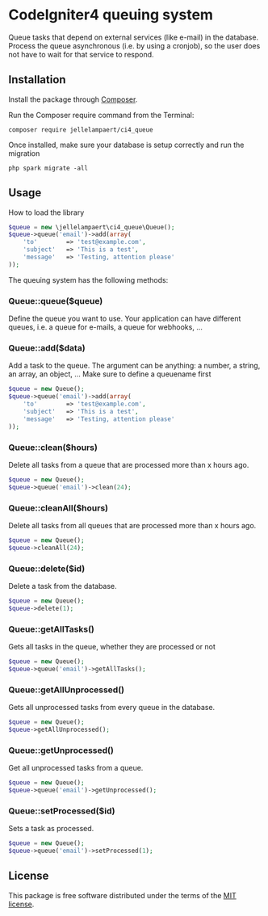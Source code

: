 # CodeIgniter4 queuing system

Queue tasks that depend on external services (like e-mail) in the database.
Process the queue asynchronous (i.e. by using a cronjob), so the user does
not have to wait for that service to respond.

## Installation

Install the package through [Composer](http://getcomposer.org/). 

Run the Composer require command from the Terminal:

    composer require jellelampaert/ci4_queue

Once installed, make sure your database is setup correctly and run the migration

    php spark migrate -all

## Usage

How to load the library

```php
$queue = new \jellelampaert\ci4_queue\Queue();
$queue->queue('email')->add(array(
    'to'        => 'test@example.com',
    'subject'   => 'This is a test',
    'message'   => 'Testing, attention please'
));
```

The queuing system has the following methods:

### Queue::queue($queue)

Define the queue you want to use.
Your application can have different queues, i.e. a queue for e-mails, a queue for webhooks, ...

### Queue::add($data)

Add a task to the queue.
The argument can be anything: a number, a string, an array, an object, ...
Make sure to define a queuename first

```php
$queue = new Queue();
$queue->queue('email')->add(array(
    'to'        => 'test@example.com',
    'subject'   => 'This is a test',
    'message'   => 'Testing, attention please'
));
```

### Queue::clean($hours)

Delete all tasks from a queue that are processed more than x hours ago.

```php
$queue = new Queue();
$queue->queue('email')->clean(24);
```

### Queue::cleanAll($hours)

Delete all tasks from all queues that are processed more than x hours ago.

```php
$queue = new Queue();
$queue->cleanAll(24);
```

### Queue::delete($id)

Delete a task from the database.

```php
$queue = new Queue();
$queue->delete(1);
```

### Queue::getAllTasks()

Gets all tasks in the queue, whether they are processed or not

```php
$queue = new Queue();
$queue->queue('email')->getAllTasks();
```

### Queue::getAllUnprocessed()

Gets all unprocessed tasks from every queue in the database.

```php
$queue = new Queue();
$queue->getAllUnprocessed();
```

### Queue::getUnprocessed()

Get all unprocessed tasks from a queue.

```php
$queue = new Queue();
$queue->queue('email')->getUnprocessed();
```

### Queue::setProcessed($id)

Sets a task as processed.

```php
$queue = new Queue();
$queue->queue('email')->setProcessed(1);
```

## License

This package is free software distributed under the terms of the [MIT license](LICENSE.md).